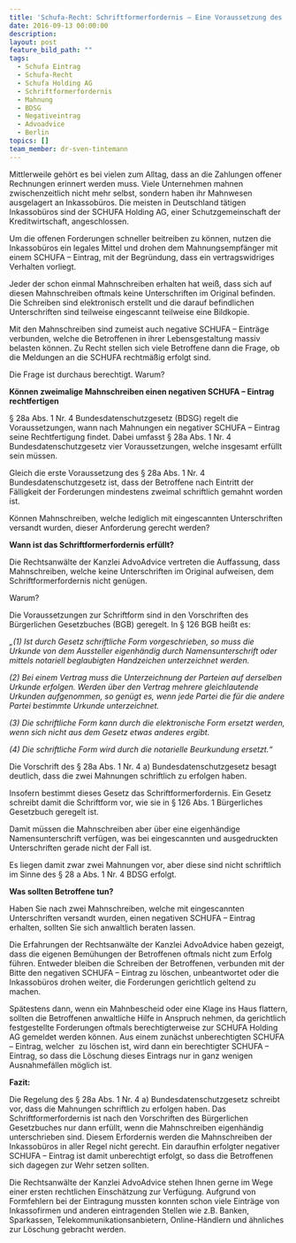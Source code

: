 ```yaml
---
title: 'Schufa-Recht: Schriftformerfordernis – Eine Voraussetzung des  § 28a Abs. 1 Nr. 4 BDSG – Wann ist diese Schriftform gewahrt?'
date: 2016-09-13 00:00:00
description:
layout: post
feature_bild_path: ""
tags:
  - Schufa Eintrag
  - Schufa-Recht
  - Schufa Holding AG
  - Schriftformerfordernis
  - Mahnung
  - BDSG
  - Negativeintrag
  - Advoadvice
  - Berlin
topics: []
team_member: dr-sven-tintemann
---
```



Mittlerweile gehört es bei vielen zum Alltag, dass an die Zahlungen offener Rechnungen erinnert werden muss. Viele Unternehmen mahnen zwischenzeitlich nicht mehr selbst, sondern haben ihr Mahnwesen ausgelagert an Inkassobüros. Die meisten in Deutschland tätigen Inkassobüros sind der SCHUFA Holding AG, einer Schutzgemeinschaft der Kreditwirtschaft, angeschlossen.

Um die offenen Forderungen schneller beitreiben zu können, nutzen die Inkassobüros ein legales Mittel und drohen dem Mahnungsempfänger mit einem SCHUFA – Eintrag, mit der Begründung, dass ein vertragswidriges Verhalten vorliegt.

Jeder der schon einmal Mahnschreiben erhalten hat weiß, dass sich auf diesen Mahnschreiben oftmals keine Unterschriften im Original befinden. Die Schreiben sind elektronisch erstellt und die darauf befindlichen Unterschriften sind teilweise eingescannt teilweise eine Bildkopie.

Mit den Mahnschreiben sind zumeist auch negative SCHUFA – Einträge verbunden, welche die Betroffenen in ihrer Lebensgestaltung massiv belasten können. Zu Recht stellen sich viele Betroffene dann die Frage, ob die Meldungen an die SCHUFA rechtmäßig erfolgt sind.

Die Frage ist durchaus berechtigt. Warum?

**Können zweimalige Mahnschreiben einen negativen SCHUFA – Eintrag rechtfertigen**

§ 28a Abs. 1 Nr. 4 Bundesdatenschutzgesetz (BDSG) regelt die Voraussetzungen, wann nach Mahnungen ein negativer SCHUFA – Eintrag seine Rechtfertigung findet. Dabei umfasst § 28a Abs. 1 Nr. 4 Bundesdatenschutzgesetz vier Voraussetzungen, welche insgesamt erfüllt sein müssen.

Gleich die erste Voraussetzung des § 28a Abs. 1 Nr. 4 Bundesdatenschutzgesetz ist, dass der Betroffene nach Eintritt der Fälligkeit der Forderungen mindestens zweimal schriftlich gemahnt worden ist.

Können Mahnschreiben, welche lediglich mit eingescannten Unterschriften versandt wurden, dieser Anforderung gerecht werden?

**Wann ist das Schriftformerfordernis erfüllt?**

Die Rechtsanwälte der Kanzlei AdvoAdvice vertreten die Auffassung, dass Mahnschreiben, welche keine Unterschriften im Original aufweisen, dem Schriftformerfordernis nicht genügen.

Warum?

Die Voraussetzungen zur Schriftform sind in den Vorschriften des Bürgerlichen Gesetzbuches (BGB) geregelt. In § 126 BGB heißt es:

*„(1) Ist durch Gesetz schriftliche Form vorgeschrieben, so muss die Urkunde von dem Aussteller eigenhändig durch Namensunterschrift oder mittels notariell beglaubigten Handzeichen unterzeichnet werden.*

*(2) Bei einem Vertrag muss die Unterzeichnung der Parteien auf derselben Urkunde erfolgen. Werden über den Vertrag mehrere gleichlautende Urkunden aufgenommen, so genügt es, wenn jede Partei die für die andere Partei bestimmte Urkunde unterzeichnet.*

*(3) Die schriftliche Form kann durch die elektronische Form ersetzt werden, wenn sich nicht aus dem Gesetz etwas anderes ergibt.*

*(4) Die schriftliche Form wird durch die notarielle Beurkundung ersetzt.“*

Die Vorschrift des § 28a Abs. 1 Nr. 4 a) Bundesdatenschutzgesetz besagt deutlich, dass die zwei Mahnungen schriftlich zu erfolgen haben.

Insofern bestimmt dieses Gesetz das Schriftformerfordernis. Ein Gesetz schreibt damit die Schriftform vor, wie sie in § 126 Abs. 1 Bürgerliches Gesetzbuch geregelt ist.

Damit müssen die Mahnschreiben aber über eine eigenhändige Namensunterschrift verfügen, was bei eingescannten und ausgedruckten Unterschriften gerade nicht der Fall ist.

Es liegen damit zwar zwei Mahnungen vor, aber diese sind nicht schriftlich im Sinne des § 28 a Abs. 1 Nr. 4 BDSG erfolgt.

**Was sollten Betroffene tun?**

Haben Sie nach zwei Mahnschreiben, welche mit eingescannten Unterschriften versandt wurden, einen negativen SCHUFA – Eintrag erhalten, sollten Sie sich anwaltlich beraten lassen.

Die Erfahrungen der Rechtsanwälte der Kanzlei AdvoAdvice haben gezeigt, dass die eigenen Bemühungen der Betroffenen oftmals nicht zum Erfolg führen. Entweder bleiben die Schreiben der Betroffenen, verbunden mit der Bitte den negativen SCHUFA – Eintrag zu löschen, unbeantwortet oder die Inkassobüros drohen weiter, die Forderungen gerichtlich geltend zu machen.

Spätestens dann, wenn ein Mahnbescheid oder eine Klage ins Haus flattern, sollten die Betroffenen anwaltliche Hilfe in Anspruch nehmen, da gerichtlich festgestellte Forderungen oftmals berechtigterweise zur SCHUFA Holding AG gemeldet werden können. Aus einem zunächst unberechtigten SCHUFA – Eintrag, welcher  zu löschen ist, wird dann ein berechtigter SCHUFA – Eintrag, so dass die Löschung dieses Eintrags nur in ganz wenigen Ausnahmefällen möglich ist.

**Fazit:**

Die Regelung des § 28a Abs. 1 Nr. 4 a) Bundesdatenschutzgesetz schreibt vor, dass die Mahnungen schriftlich zu erfolgen haben. Das Schriftformerfordernis ist nach den Vorschriften des Bürgerlichen Gesetzbuches nur dann erfüllt, wenn die Mahnschreiben eigenhändig unterschrieben sind. Diesem Erfordernis werden die Mahnschreiben der Inkassobüros in aller Regel nicht gerecht. Ein daraufhin erfolgter negativer SCHUFA – Eintrag ist damit unberechtigt erfolgt, so dass die Betroffenen sich dagegen zur Wehr setzen sollten.

Die Rechtsanwälte der Kanzlei AdvoAdvice stehen Ihnen gerne im Wege einer ersten rechtlichen Einschätzung zur Verfügung. Aufgrund von Formfehlern bei der Eintragung mussten konnten schon viele Einträge von Inkassofirmen und anderen eintragenden Stellen wie z.B. Banken, Sparkassen, Telekommunikationsanbietern, Online-Händlern und ähnliches zur Löschung gebracht werden.